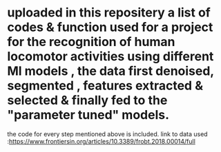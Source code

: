 # uploaded in this repositery a list of codes & function used for a project for the recognition of human locomotor activities using different Ml models , the data first denoised, segmented , features extracted & selected & finally fed to the "parameter tuned" models.
the code for every step mentioned above is included.
link to data used :https://www.frontiersin.org/articles/10.3389/frobt.2018.00014/full
